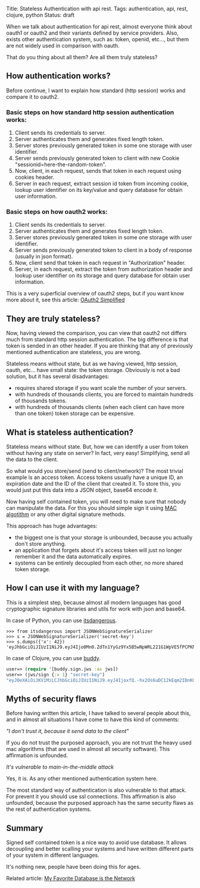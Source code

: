 Title: Stateless Authentication with api rest.
Tags: authentication, api, rest, clojure, python
Status: draft

When we talk about authentication for api rest, almost everyone think about oauth1 or oauth2 and
their variants defined by service providers. Also, exists other authentication system, such
as: token, openid, etc..., but them are not widely used in comparison with oauth.

That do you thing about all them? Are all them truly stateless?


## How authentication works?

Before continue, I want to explain how standard (http session) works and compare it to oauth2.


### Basic steps on how standard http session authentication works:

1. Client sends its credentials to server.
2. Server authenticates them and generates fixed length token.
3. Server stores previously generated token in some one storage with user identifier.
4. Server sends previously generated token to client with new Cookie "sessionid=here-the-random-token".
5. Now, client, in each request, sends that token in each request using cookies header.
6. Server in each request, extract session id token from incoming cookie, lookup user identifier
   on its key/value and query database for obtain user information.

### Basic steps on how oauth2 works:

1. Client sends its credentials to server.
2. Server authenticates them and generates fixed length token.
3. Server stores previously generated token in some one storage with user identifier.
4. Server sends previously generated token to client in a body of response (usually in json format).
5. Now, client send that token in each request in "Authorization" header.
6. Server, in each request, extract the token from authorization header and lookup user identifier
   on its storage and query database for obtain user information.


This is a very superficial overview of oauth2 steps, but if you want know more about it, see this article:
[OAuth2 Simplified](http://aaronparecki.com/articles/2012/07/29/1/oauth2-simplified)


## They are truly stateless?

Now, having viewed the comparison, you can view that oauth2 not differs much from standard
http session authentication. The big difference is that token is sended in an other header.
If you are thinking that any of previously mentioned authentication are stateless, you are wrong.

Stateless means without state, but as we having viewed, http session, oauth, etc... have
small state: the token storage. Obviously is not a bad solution, but it has several disadvantages:

- requires shared storage if you want scale the number of your servers.
- with hundreds of thousands clients, you are forced to maintain hundreds of thousands tokens.
- with hundreds of thousands clients (when each client can have more than one token) token storage
  can be expensive.


## What is stateless authentication?

Stateless means without state. But, how we can identify a user from token without having any state
on server? In fact, very easy! Simplifying, send all the data to the client.

So what would you store/send (send to client/network)? The most trivial example is an access token.
Access tokens usually have a unique ID, an expiration date and the ID of the client
that created it. To store this, you would just put this data into a JSON object, base64 encode it.

Now having self contained token, you will need to make sure that nobody can manipulate the data. For this
you should simple sign it using [MAC algotithm](http://en.wikipedia.org/wiki/Message_authentication_code) or
any other digital signature methods.

This approach has huge advantages:

- the biggest one is that your storage is unbounded, because you actually don't store anything.
- an application that forgets about it's access token will just no longer remember it and the data
  automatically expires.
- systems can be entirely decoupled from each other, no more shared token storage.


## How I can use it with my language?

This is a simplest step, because almost all modern languages has good cryptographic signature libraries
and utils for work with json and base64.

In case of Python, you can use [itsdangerous](http://pythonhosted.org/itsdangerous/).

```pycon
>>> from itsdangerous import JSONWebSignatureSerializer
>>> s = JSONWebSignatureSerializer('secret-key')
>>> s.dumps({'x': 42})
'eyJhbGciOiJIUzI1NiJ9.eyJ4Ijo0Mn0.ZdTn1YyGz9Yx5B5wNpWRL221G1WpVE5fPCPKNuc6UAo'
```

In case of Clojure, you can use [buddy](https://github.com/niwibe/buddy).

```clojure
user=> (require '[buddy.sign.jws :as jws])
user=> (jws/sign {:x 1} "secret-key")
"eyJ0eXAiOiJKV1MiLCJhbGciOiJIUzI1NiJ9.eyJ4IjoxfQ.-hx2Os6uDC12kEqm2IDnKG0jWlq3wLmqgMHjtulRqr0"
```

## Myths of security flaws

Before having written this article, I have talked to several people about this, and in almost all
situations I have come to have this kind of comments:

_"I don't trust it, because it send data to the client"_

If you do not trust the purposed approach, you are not trust the heavy used mac algorithms (that are used
in almost all security software). This affirmation is unfounded.

_It's vulnerable to main-in-the-middle attack_

Yes, it is. As any other mentioned authentication system here.

The most standard way of authentication is also vulnerable to that attack. For prevent it you should
use ssl connections. This affirmation is also unfounded, because the purposed approach has the same
security flaws as the rest of authentication systems.


## Summary

Signed self contained token is a nice way to avoid use database. It allows decoupling and better scalling
your systems and have written different parts of your system in different languages.

It's nothing new, people have been doing this for ages.

Related article: [My Favorite Database is the Network](http://lucumr.pocoo.org/2013/11/17/my-favorite-database/)
